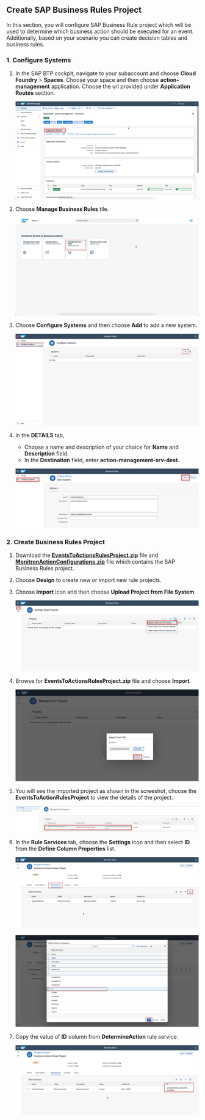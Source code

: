 ## Create SAP Business Rules Project
In this section, you will configure SAP Business Rule project which will be used to determine which business action should be executed for an event. Additionally, based on your scenario you can create decision tables and business rules.

### 1. Configure Systems

1. In the SAP BTP cockpit, navigate to your subaccount and choose **Cloud Foundry** > **Spaces**.  Choose your space and then choose **action-management** application. Choose the url provided under **Application Routes** section.

    ![plot](./images/ActionManagementApplication.png)

2. Choose **Manage Business Rules** tile.

    ![plot](./images/ActionManagementHome.png)

3. Choose **Configure Systems** and then choose **Add** to add a new system.

    ![plot](./images/ConfigureSystem.png)

4. In the **DETAILS** tab, 

    - Choose a name and description of your choice for **Name** and **Description** field. 
    - In the **Destination** field, enter **action-management-srv-dest**.
    
    ![plot](./images/NewSystem.png)

### 2. Create Business Rules Project

1. Download the [**EventsToActionsRulesProject.zip**](./EventsToActionsRulesProject.zip) file and [**MonitronActionConfigurations.zip**](./MonitronActionConfigurations.zip) file which contains the SAP Business Rules project.

2. Choose **Design** to create new or import new rule projects.

3. Choose **Import** icon and then choose **Upload Project from File System**.

    ![plot](./images/ImportBusinessRulesProject.png)

4. Browse for **EventsToActionsRulesProject.zip** file and choose **Import**.

    ![plot](./images/BrowseRulesProjectFile.png)

5. You will see the imported project as shown in the screeshot, choose the  **EventsToActionRulesProject** to view the details of the project.

    ![plot](./images/prj-imported.png)   

6. In the **Rule Services** tab, choose the **Settings** icon and then select **ID** from the **Define Column Properties** list.

    ![plot](./images/BusinessRulesServices.png)

    ![plot](./images/AddIDColumn.png)

7. Copy the value of **ID** column from **DetermineAction** rule service.

    ![plot](./images/BusinessRulesServicesList.png)

